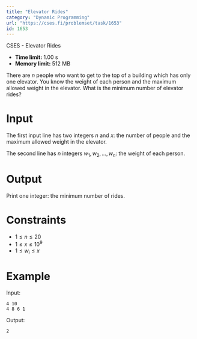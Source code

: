 ```yaml
---
title: "Elevator Rides"
category: "Dynamic Programming"
url: "https://cses.fi/problemset/task/1653"
id: 1653
---
```


CSES - Elevator Rides

  * **Time limit:** 1.00 s
  * **Memory limit:** 512 MB

There are $n$ people who want to get to the top of a building which has only
one elevator. You know the weight of each person and the maximum allowed
weight in the elevator. What is the minimum number of elevator rides?

# Input

The first input line has two integers $n$ and $x$: the number of people and
the maximum allowed weight in the elevator.

The second line has $n$ integers $w_1,w_2,\dots,w_n$: the weight of each
person.

# Output

Print one integer: the minimum number of rides.

# Constraints

  * $1 \le n \le 20$
  * $1 \le x \le 10^9$
  * $1 \le w_i \le x$

# Example

Input:

    
    
    4 10
    4 8 6 1
    

Output:

    
    
    2
    

